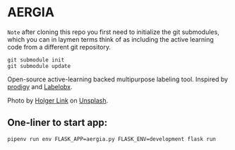 # AERGIA
`Note` after cloning this repo you first need to initialize the git submodules, which you can in laymen terms think of as including the active learning code from a different git repository.

```
git submodule init
git submodule update
```

Open-source active-learning backed multipurpose labeling tool.
Inspired by [prodigy](https://prodi.gy/demo) and [Labelobx](https://labelbox.com/).

Photo by [Holger Link](https://unsplash.com/@photoholgic) on [Unsplash](https://unsplash.com/).

## One-liner to start app:
```pipenv run env FLASK_APP=aergia.py FLASK_ENV=development flask run```
